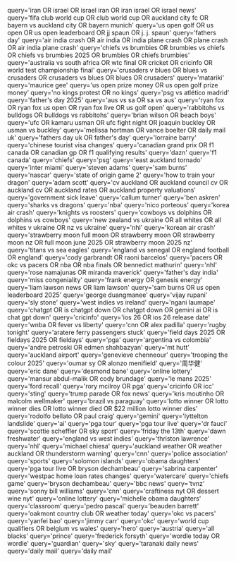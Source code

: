 query='iran OR israel OR israel iran OR iran israel OR israel news'
query='fifa club world cup OR club world cup OR auckland city fc OR bayern vs auckland city OR bayern munich'
query='us open golf OR us open OR us open leaderboard OR jj spaun OR j. j. spaun'
query='fathers day'
query='air india crash OR air india OR india plane crash OR plane crash OR air india plane crash'
query='chiefs vs brumbies OR brumbies vs chiefs OR chiefs vs brumbies 2025 OR brumbies OR chiefs brumbies'
query='australia vs south africa OR wtc final OR cricket OR cricinfo OR world test championship final'
query='crusaders v blues OR blues vs crusaders OR crusaders vs blues OR blues OR crusaders'
query='matariki'
query='maurice gee'
query='us open prize money OR us open golf prize money'
query='no kings protest OR no kings'
query='psg vs atlético madrid'
query='father's day 2025'
query='aus vs sa OR sa vs aus'
query='ryan fox OR ryan fox us open OR ryan fox live OR us golf open'
query='rabbitohs vs bulldogs OR bulldogs vs rabbitohs'
query='brian wilson OR beach boys'
query='ufc OR kamaru usman OR ufc fight night OR joaquin buckley OR usman vs buckley'
query='melissa hortman OR vance boelter OR daily mail uk'
query='fathers day uk OR father's day'
query='lorraine barry'
query='chinese tourist visa changes'
query='canadian grand prix OR f1 canada OR canadian gp OR f1 qualifying results'
query='dazn'
query='f1 canada'
query='chiefs'
query='psg'
query='east auckland tornado'
query='inter miami'
query='steven adams'
query='sam burns'
query='nascar'
query='state of origin game 2'
query='how to train your dragon'
query='adam scott'
query='cv auckland OR auckland council cv OR auckland cv OR auckland rates OR auckland property valuations'
query='government sick leave'
query='callum turner'
query='ben askren'
query='sharks vs dragons'
query='nba'
query='nico porteous'
query='korea air crash'
query='knights vs roosters'
query='cowboys vs dolphins OR dolphins vs cowboys'
query='new zealand vs ukraine OR all whites OR all whites v ukraine OR nz vs ukraine'
query='nhl'
query='korean air crash'
query='strawberry moon full moon OR strawberry moon OR strawberry moon nz OR full moon june 2025 OR strawberry moon 2025 nz'
query='titans vs sea eagles'
query='england vs senegal OR england football OR england'
query='cody garbrandt OR raoni barcelos'
query='pacers OR okc vs pacers OR nba OR nba finals OR bennedict mathurin'
query='nhl'
query='rose namajunas OR miranda maverick'
query='father's day india'
query='miss congeniality'
query='frank energy OR genesis energy'
query='liam lawson news OR liam lawson'
query='sam burns OR us open leaderboard 2025'
query='george duangmanee'
query='vijay rupani'
query='sly stone'
query='west indies vs ireland'
query='ngani laumape'
query='chatgpt OR is chatgpt down OR chatgpt down OR gemini ai OR is chat gpt down'
query='cricinfo'
query='ios 26 OR ios 26 release date'
query='wnba OR fever vs liberty'
query='cnn OR alex padilla'
query='rugby tonight'
query='aratere ferry passengers stuck'
query='field days 2025 OR fieldays 2025 OR fieldays'
query='pga'
query='argentina vs colombia'
query='andre petroski OR edmen shahbazyan'
query='mt hutt'
query='auckland airport'
query='genevieve chenneour'
query='trooping the colour 2025'
query='oumar sy OR alonzo menifield'
query='周华健'
query='eric dane'
query='desmond bane'
query='online lottery'
query='mansur abdul-malik OR cody brundage'
query='le mans 2025'
query='ford recall'
query='rory mcilroy OR pga'
query='cricinfo OR icc'
query='sting'
query='trump parade OR fox news'
query='kris moutinho OR malcolm wellmaker'
query='brazil vs paraguay'
query='lotto winner OR lotto winner dies OR lotto winner died OR $22 million lotto winner dies'
query='rodolfo bellato OR paul craig'
query='gemini'
query='lyttelton landslide'
query='ai'
query='pga tour'
query='pga tour live'
query='dr fauci'
query='scottie scheffler OR sky sport'
query='friday the 13th'
query='dawn freshwater'
query='england vs west indies'
query='thriston lawrence'
query='nhl'
query='michael chiesa'
query='auckland weather OR weather auckland OR thunderstorm warning'
query='cnn'
query='police association'
query='sports'
query='solomon islands'
query='obama daughters'
query='pga tour live OR bryson dechambeau'
query='sabrina carpenter'
query='westpac home loan rates changes'
query='watercare'
query='chiefs game'
query='bryson dechambeau'
query='bbc news'
query='tvnz'
query='sonny bill williams'
query='cnn'
query='craftiness nyt OR dessert wine nyt'
query='online lottery'
query='michelle obama daughters'
query='classroom'
query='pedro pascal'
query='beauden barrett'
query='oakmont country club OR weather today'
query='okc vs pacers'
query='yanfei bao'
query='jimmy carr'
query='okc'
query='world cup qualifiers OR belgium vs wales'
query='hero'
query='austria'
query='all blacks'
query='prince'
query='frederick forsyth'
query='wordle today OR wordle'
query='guardian'
query='sky'
query='taranaki daily news'
query='daily mail'
query='daily mail'
